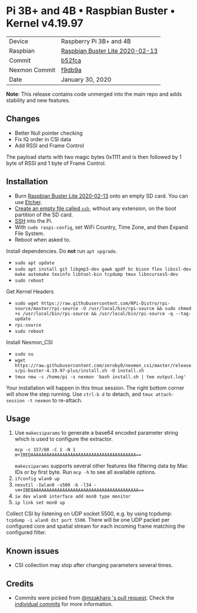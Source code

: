 # Pi 3B+ and 4B &bull; Raspbian Buster &bull; Kernel v4.19.97

|||
|---|---|
|Device | Raspberry Pi 3B+ and 4B|
|Raspbian | [Raspbian Buster Lite 2020-02-13](https://downloads.raspberrypi.org/raspbian_lite/images/raspbian_lite-2020-02-14/)|
|Commit | [b52fca](https://github.com/seemoo-lab/nexmon_csi/commit/b52fca3abc18715d6d12692e531164b5d62a78fd)|
|Nexmon Commit | [f9db9a](https://github.com/seemoo-lab/nexmon/commit/f9db9abcac8f40a7f8a8408429e34e1c51f33c97)|
|Date | January 30, 2020|

**Note**: This release contains code unmerged into the main repo and adds stability and new features.
## Changes
- Better Null pointer checking
- Fix IQ order in CSI data
- Add RSSI and Frame Control

The payload starts with two magic bytes 0x1111 and is then followed by 1 byte of RSSI and 1 byte of Frame Control.

## Installation

* Burn [Raspbian Buster Lite 2020-02-13](https://downloads.raspberrypi.org/raspbian_lite/images/raspbian_lite-2020-02-14/) onto an empty SD card. You can use [Etcher](https://www.balena.io/etcher/).
* [Create an empty file called `ssh`](https://www.raspberrypi.org/documentation/remote-access/ssh/), without any extension, on the boot partition of the SD card.
* [SSH](https://www.raspberrypi.org/documentation/remote-access/ssh/) into the Pi.
* With `sudo raspi-config`, set WiFi Country, Time Zone, and then Expand File System.
* Reboot when asked to.

Install dependencies. Do **not** run `apt upgrade`.

* `sudo apt update`
* `sudo apt install git libgmp3-dev gawk qpdf bc bison flex libssl-dev make automake texinfo libtool-bin tcpdump tmux libncurses5-dev`
* `sudo reboot`

Get Kernel Headers

* `sudo wget https://raw.githubusercontent.com/RPi-Distro/rpi-source/master/rpi-source -O /usr/local/bin/rpi-source && sudo chmod +x /usr/local/bin/rpi-source && /usr/local/bin/rpi-source -q --tag-update`
* `rpi-source`
* `sudo reboot`

Install Nexmon_CSI
* `sudo su`
* `wget https://raw.githubusercontent.com/zeroby0/nexmon_csi/master/releases/pi-buster-4.19.97-plus/install.sh -O install.sh`
* `tmux new -c /home/pi -s nexmon 'bash install.sh | tee output.log'`

Your installation will happen in this tmux session. The right bottom corner will show the step running. Use `ctrl-b d` to detach, and `tmux attach-session -t nexmon` to re-attach.

## Usage

1. Use `makecsiparams` to generate a base64 encoded parameter string which is used to configure the extractor.
    ```
    mcp -c 157/80 -C 1 -N 1
    m+IBEQAAAAAAAAAAAAAAAAAAAAAAAAAAAAAAAAAAAAAAAA==
    ```
    `makecsiparams` supports several other features like filtering data by Mac IDs or by first byte. Run `mcp -h` to see all available options.
2. `ifconfig wlan0 up`
3. `nexutil -Iwlan0 -s500 -b -l34 -vm+IBEQAAAAAAAAAAAAAAAAAAAAAAAAAAAAAAAAAAAAAAAA==`
4. `iw dev wlan0 interface add mon0 type monitor`
5. `ip link set mon0 up`

Collect CSI by listening on UDP socket 5500, e.g. by using tcpdump: `tcpdump -i wlan0 dst port 5500`. There will be one UDP packet per configured core and spatial stream for each incoming frame matching the configured filter.

## Known issues
* CSI collection may stop after changing parameters several times.

## Credits
- Commits were picked from [@mzakharo 's pull request](https://github.com/seemoo-lab/nexmon_csi/pull/46). Check the [individual commits](https://github.com/seemoo-lab/nexmon_csi/commits/master) for more information.
